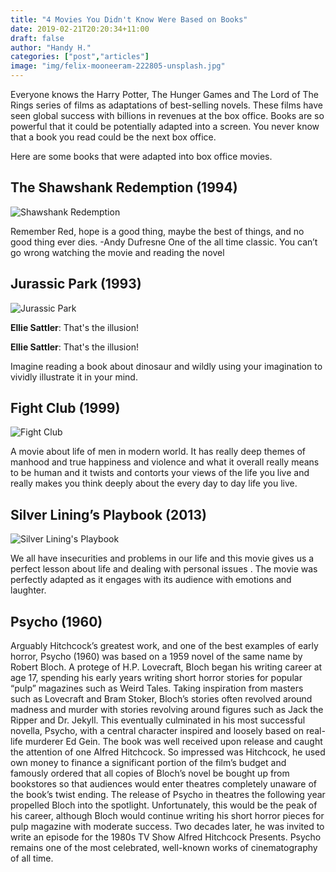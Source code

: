 ```yaml
---
title: "4 Movies You Didn't Know Were Based on Books"
date: 2019-02-21T20:20:34+11:00
draft: false
author: "Handy H."
categories: ["post","articles"]
image: "img/felix-mooneeram-222805-unsplash.jpg"
---
```


Everyone knows the Harry Potter, The Hunger Games and The Lord of The Rings series of films as adaptations of best-selling novels. These films have seen global success with billions in revenues at the box office.
Books are so powerful that it could be potentially adapted into a screen. You never know that a book you read could be the next box office.

Here are some books that were adapted into box office movies.

## The Shawshank Redemption (1994)

![Shawshank Redemption](/inline/shawshank.gif)

Remember Red, hope is a good thing, maybe the best of things, and no good thing ever dies. -Andy Dufresne
One of the all time classic. You can’t go wrong watching the movie and reading the novel

## Jurassic Park (1993)

![Jurassic Park](/inline/jurrasicpark.gif)

**Ellie Sattler**: That's the illusion!

**Ellie Sattler**: That's the illusion!

Imagine reading a book about dinosaur and wildly using your imagination to vividly illustrate it in your mind.

## Fight Club (1999)

![Fight Club](/inline/fightclub.gif)

A  movie about life of men in modern world.  It has really deep themes of manhood and true happiness and violence and what it overall really means to be human and it twists and contorts your views of the life you live and really makes you think deeply about the every day to day life you live.

## Silver Lining’s Playbook (2013)

![Silver Lining's Playbook](/inline/silverlining.gif)

We all have insecurities and problems in our life and this movie gives us a perfect lesson about life and dealing with personal issues . The movie was perfectly adapted as it engages with its audience with emotions and laughter.

## Psycho (1960)

Arguably Hitchcock’s greatest work, and one of the best examples of early horror, Psycho (1960) was based on a 1959 novel of the same name by Robert Bloch. A protege of H.P. Lovecraft, Bloch began his writing career at age 17, spending his early years writing short horror stories for popular “pulp” magazines such as Weird Tales. Taking inspiration from masters such as Lovecraft and Bram Stoker, Bloch’s stories often revolved around madness and murder with stories revolving around figures such as Jack the Ripper and Dr. Jekyll. This eventually culminated in his most successful novella, Psycho, with a central character inspired and loosely based on real-life murderer Ed Gein. The book was well received upon release and caught the attention of one Alfred Hitchcock.
So impressed was Hitchcock, he used own money to finance a significant portion of the film’s budget and famously ordered that all copies of Bloch’s novel be bought up from bookstores so that audiences would enter theatres completely unaware of the book’s twist ending.
The release of Psycho in theatres the following year propelled Bloch into the spotlight. Unfortunately, this would be the peak of his career, although Bloch would continue writing his short horror pieces for pulp magazine with moderate success. Two decades later, he was invited to write an episode for the 1980s TV Show Alfred Hitchcock Presents.
Psycho remains one of the most celebrated, well-known works of cinematography of all time.
